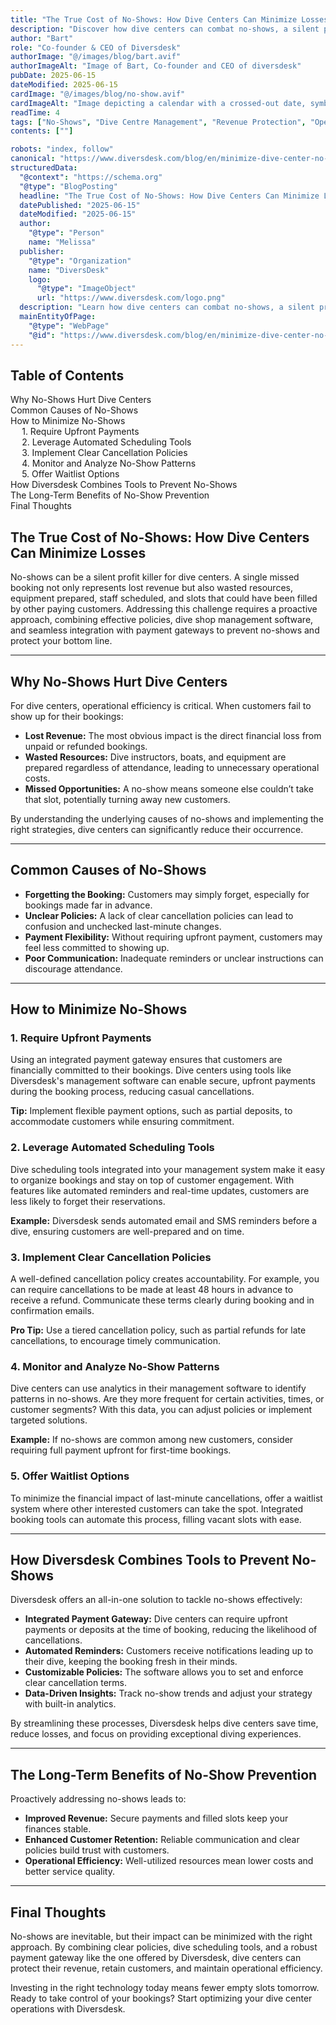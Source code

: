 ```yaml
---
title: "The True Cost of No-Shows: How Dive Centers Can Minimize Losses"
description: "Discover how dive centers can combat no-shows, a silent profit killer, by implementing effective policies, dive shop management software, and integrated payment gateways."
author: "Bart"
role: "Co-founder & CEO of Diversdesk"
authorImage: "@/images/blog/bart.avif"
authorImageAlt: "Image of Bart, Co-founder and CEO of diversdesk"
pubDate: 2025-06-15
dateModified: 2025-06-15
cardImage: "@/images/blog/no-show.avif"
cardImageAlt: "Image depicting a calendar with a crossed-out date, symbolizing a no-show or cancellation."
readTime: 4
tags: ["No-Shows", "Dive Centre Management", "Revenue Protection", "Operational Efficiency", "Dive Centre Software"]
contents: [""]

robots: "index, follow"
canonical: "https://www.diversdesk.com/blog/en/minimize-dive-center-no-shows"
structuredData:
  "@context": "https://schema.org"
  "@type": "BlogPosting"
  headline: "The True Cost of No-Shows: How Dive Centers Can Minimize Losses"
  datePublished: "2025-06-15"
  dateModified: "2025-06-15"
  author:
    "@type": "Person"
    name: "Melissa"
  publisher:
    "@type": "Organization"
    name: "DiversDesk"
    logo:
      "@type": "ImageObject"
      url: "https://www.diversdesk.com/logo.png"
  description: "Learn how dive centers can combat no-shows, a silent profit killer, by implementing effective policies, dive shop management software, and integrated payment gateways to protect revenue and optimize operations."
  mainEntityOfPage:
    "@type": "WebPage"
    "@id": "https://www.diversdesk.com/blog/en/minimize-dive-center-no-shows"
---
```


<nav id="toc" class="mb-8">
  <h2 class="text-xl font-bold mb-3">Table of Contents</h2>
  <ul class="space-y-2 text-neutral-600 dark:text-neutral-400">
    <li><a href="#why-no-shows-hurt-dive-centers" class="hover:text-neutral-800 dark:hover:text-neutral-200">Why No-Shows Hurt Dive Centers</a></li>
    <li><a href="#common-causes-of-no-shows" class="hover:text-neutral-800 dark:hover:text-neutral-200">Common Causes of No-Shows</a></li>
    <li><a href="#how-to-minimize-no-shows" class="hover:text-neutral-800 dark:hover:text-neutral-200">How to Minimize No-Shows</a>
      <ul class="ml-4 space-y-1">
        <li><a href="#require-upfront-payments" class="hover:text-neutral-800 dark:hover:text-neutral-200">1. Require Upfront Payments</a></li>
        <li><a href="#leverage-automated-scheduling-tools" class="hover:text-neutral-800 dark:hover:text-neutral-200">2. Leverage Automated Scheduling Tools</a></li>
        <li><a href="#implement-clear-cancellation-policies" class="hover:text-neutral-800 dark:hover:text-neutral-200">3. Implement Clear Cancellation Policies</a></li>
        <li><a href="#monitor-and-analyze-no-show-patterns" class="hover:text-neutral-800 dark:hover:text-neutral-200">4. Monitor and Analyze No-Show Patterns</a></li>
        <li><a href="#offer-waitlist-options" class="hover:text-neutral-800 dark:hover:text-neutral-200">5. Offer Waitlist Options</a></li>
      </ul>
    </li>
    <li><a href="#how-diversdesk-combines-tools-to-prevent-no-shows" class="hover:text-neutral-800 dark:hover:text-neutral-200">How Diversdesk Combines Tools to Prevent No-Shows</a></li>
    <li><a href="#the-long-term-benefits-of-no-show-prevention" class="hover:text-neutral-800 dark:hover:text-neutral-200">The Long-Term Benefits of No-Show Prevention</a></li>
    <li><a href="#final-thoughts" class="hover:text-neutral-800 dark:hover:text-neutral-200">Final Thoughts</a></li>
  </ul>
</nav>

<h2>The True Cost of No-Shows: How Dive Centers Can Minimize Losses</h2>

<p>No-shows can be a silent profit killer for dive centers. A single missed booking not only represents lost revenue but also wasted resources, equipment prepared, staff scheduled, and slots that could have been filled by other paying customers. Addressing this challenge requires a proactive approach, combining effective policies, dive shop management software, and seamless integration with payment gateways to prevent no-shows and protect your bottom line.</p>

---

<h2>Why No-Shows Hurt Dive Centers</h2>

<p>For dive centers, operational efficiency is critical. When customers fail to show up for their bookings:</p>
<ul>
  <li><strong>Lost Revenue:</strong> The most obvious impact is the direct financial loss from unpaid or refunded bookings.</li>
  <li><strong>Wasted Resources:</strong> Dive instructors, boats, and equipment are prepared regardless of attendance, leading to unnecessary operational costs.</li>
  <li><strong>Missed Opportunities:</strong> A no-show means someone else couldn’t take that slot, potentially turning away new customers.</li>
</ul>
<p>By understanding the underlying causes of no-shows and implementing the right strategies, dive centers can significantly reduce their occurrence.</p>

---

<h2>Common Causes of No-Shows</h2>

<ul>
  <li><strong>Forgetting the Booking:</strong> Customers may simply forget, especially for bookings made far in advance.</li>
  <li><strong>Unclear Policies:</strong> A lack of clear cancellation policies can lead to confusion and unchecked last-minute changes.</li>
  <li><strong>Payment Flexibility:</strong> Without requiring upfront payment, customers may feel less committed to showing up.</li>
  <li><strong>Poor Communication:</strong> Inadequate reminders or unclear instructions can discourage attendance.</li>
</ul>

---

<h2>How to Minimize No-Shows</h2>

<h3>1. Require Upfront Payments</h3>
<p>Using an integrated payment gateway ensures that customers are financially committed to their bookings. Dive centers using tools like Diversdesk's management software can enable secure, upfront payments during the booking process, reducing casual cancellations.</p>
<p><strong>Tip:</strong> Implement flexible payment options, such as partial deposits, to accommodate customers while ensuring commitment.</p>

<h3>2. Leverage Automated Scheduling Tools</h3>
<p>Dive scheduling tools integrated into your management system make it easy to organize bookings and stay on top of customer engagement. With features like automated reminders and real-time updates, customers are less likely to forget their reservations.</p>
<p><strong>Example:</strong> Diversdesk sends automated email and SMS reminders before a dive, ensuring customers are well-prepared and on time.</p>

<h3>3. Implement Clear Cancellation Policies</h3>
<p>A well-defined cancellation policy creates accountability. For example, you can require cancellations to be made at least 48 hours in advance to receive a refund. Communicate these terms clearly during booking and in confirmation emails.</p>
<p><strong>Pro Tip:</strong> Use a tiered cancellation policy, such as partial refunds for late cancellations, to encourage timely communication.</p>

<h3>4. Monitor and Analyze No-Show Patterns</h3>
<p>Dive centers can use analytics in their management software to identify patterns in no-shows. Are they more frequent for certain activities, times, or customer segments? With this data, you can adjust policies or implement targeted solutions.</p>
<p><strong>Example:</strong> If no-shows are common among new customers, consider requiring full payment upfront for first-time bookings.</p>

<h3>5. Offer Waitlist Options</h3>
<p>To minimize the financial impact of last-minute cancellations, offer a waitlist system where other interested customers can take the spot. Integrated booking tools can automate this process, filling vacant slots with ease.</p>

---

<h2>How Diversdesk Combines Tools to Prevent No-Shows</h2>

<p>Diversdesk offers an all-in-one solution to tackle no-shows effectively:</p>
<ul>
  <li><strong>Integrated Payment Gateway:</strong> Dive centers can require upfront payments or deposits at the time of booking, reducing the likelihood of cancellations.</li>
  <li><strong>Automated Reminders:</strong> Customers receive notifications leading up to their dive, keeping the booking fresh in their minds.</li>
  <li><strong>Customizable Policies:</strong> The software allows you to set and enforce clear cancellation terms.</li>
  <li><strong>Data-Driven Insights:</strong> Track no-show trends and adjust your strategy with built-in analytics.</li>
</ul>
<p>By streamlining these processes, Diversdesk helps dive centers save time, reduce losses, and focus on providing exceptional diving experiences.</p>

---

<h2>The Long-Term Benefits of No-Show Prevention</h2>

<p>Proactively addressing no-shows leads to:</p>
<ul>
  <li><strong>Improved Revenue:</strong> Secure payments and filled slots keep your finances stable.</li>
  <li><strong>Enhanced Customer Retention:</strong> Reliable communication and clear policies build trust with customers.</li>
  <li><strong>Operational Efficiency:</strong> Well-utilized resources mean lower costs and better service quality.</li>
</ul>

---

<h2>Final Thoughts</h2>

<p>No-shows are inevitable, but their impact can be minimized with the right approach. By combining clear policies, dive scheduling tools, and a robust payment gateway like the one offered by Diversdesk, dive centers can protect their revenue, retain customers, and maintain operational efficiency.</p>
<p>Investing in the right technology today means fewer empty slots tomorrow. Ready to take control of your bookings? Start optimizing your dive center operations with Diversdesk.</p>